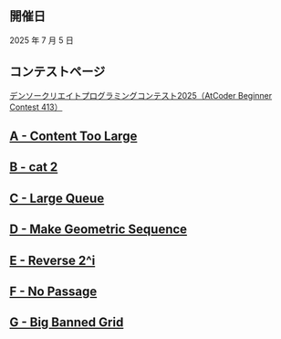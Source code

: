 ## 開催日

2025 年 7 月 5 日

## コンテストページ

[デンソークリエイトプログラミングコンテスト2025（AtCoder Beginner Contest 413）](https://atcoder.jp/contests/abc413)

## [A - Content Too Large](https://atcoder.jp/contests/abc413/tasks/abc413_a)

## [B - cat 2](https://atcoder.jp/contests/abc413/tasks/abc413_b)

## [C - Large Queue](https://atcoder.jp/contests/abc413/tasks/abc413_c)

## [D - Make Geometric Sequence](https://atcoder.jp/contests/abc413/tasks/abc413_d)

## [E - Reverse 2^i](https://atcoder.jp/contests/abc413/tasks/abc413_e)

## [F - No Passage](https://atcoder.jp/contests/abc413/tasks/abc413_f)

## [G - Big Banned Grid](https://atcoder.jp/contests/abc413/tasks/abc413_g)

